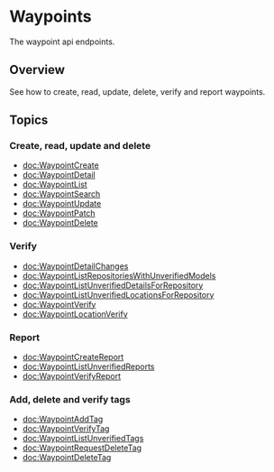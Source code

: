 #  Waypoints

The waypoint api endpoints.

## Overview

See how to create, read, update, delete, verify and report waypoints.

## Topics

### Create, read, update and delete

- <doc:WaypointCreate>
- <doc:WaypointDetail>
- <doc:WaypointList>
- <doc:WaypointSearch>
- <doc:WaypointUpdate>
- <doc:WaypointPatch>
- <doc:WaypointDelete>

### Verify

- <doc:WaypointDetailChanges>
- <doc:WaypointListRepositoriesWithUnverifiedModels>
- <doc:WaypointListUnverifiedDetailsForRepository>
- <doc:WaypointListUnverifiedLocationsForRepository>
- <doc:WaypointVerify>
- <doc:WaypointLocationVerify>

### Report

- <doc:WaypointCreateReport>
- <doc:WaypointListUnverifiedReports>
- <doc:WaypointVerifyReport>

### Add, delete and verify tags

- <doc:WaypointAddTag>
- <doc:WaypointVerifyTag>
- <doc:WaypointListUnverifiedTags>
- <doc:WaypointRequestDeleteTag>
- <doc:WaypointDeleteTag>
